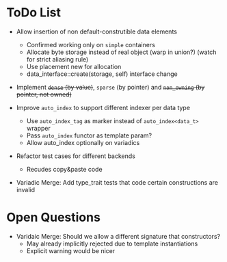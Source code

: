 # ToDo List
* Allow insertion of non default-construtible data elements
  * Confirmed working only on `simple` containers
  * Allocate byte storage instead of real object (warp in union?) (watch for strict aliasing rule)
  * Use placement new for allocation
  * data_interface::create(storage, self) interface change
  
* Implement <strike>`dense` (by value)</strike>, `sparse` (by pointer) and <strike>`non_owning` (by pointer, not owned) </strike>

* Improve `auto_index` to support different indexer per data type
  * Use `auto_index_tag` as marker instead of `auto_index<data_t>` wrapper
  * Pass `auto_index` functor as template param?
  * Allow auto_index optionally on variadics

* Refactor test cases for different backends
  * Recudes copy&paste code 
  
* Variadic Merge: Add type_trait tests that code certain constructions are invalid
  
# Open Questions
* Varidaic Merge: Should we allow a different signature that constructors?
  * May already implicitly rejected due to template instantiations
  * Explicit warning would be nicer

